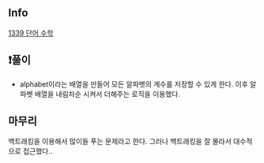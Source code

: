 ## Info
<a href="https://www.acmicpc.net/problem/1339" rel="nofollow"> 1339 단어 수학 </a>

## ❗풀이
- alphabet이라는 배열을 만들어 모든 알파벳의 계수를 저장할 수 있게 한다. 이후 알파벳 배열을 내림차순 시켜서 더해주는 로직을 이용했다.

## 마무리
백트래킹을 이용해서 많이들 푸는 문제라고 한다. 그러나 백트래킹을 잘 몰라서 대수적으로 접근했다.. 